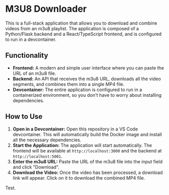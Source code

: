 # M3U8 Downloader

This is a full-stack application that allows you to download and combine videos from an m3u8 playlist. The application is composed of a Python/Flask backend and a React/TypeScript frontend, and is configured to run in a devcontainer.

## Functionality

- **Frontend:** A modern and simple user interface where you can paste the URL of an m3u8 file.
- **Backend:** An API that receives the m3u8 URL, downloads all the video segments, and combines them into a single MP4 file.
- **Devcontainer:** The entire application is configured to run in a containerized environment, so you don't have to worry about installing dependencies.

## How to Use

1.  **Open in a Devcontainer:** Open this repository in a VS Code devcontainer. This will automatically build the Docker image and install all the necessary dependencies.
2.  **Start the Application:** The application will start automatically. The frontend will be available at `http://localhost:3000` and the backend at `http://localhost:5001`.
3.  **Enter the m3u8 URL:** Paste the URL of the m3u8 file into the input field and click "Download".
4.  **Download the Video:** Once the video has been processed, a download link will appear. Click on it to download the combined MP4 file.

Test.
